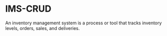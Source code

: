 # IMS-CRUD
An inventory management system is a process or tool that tracks inventory levels, orders, sales, and deliveries.  
